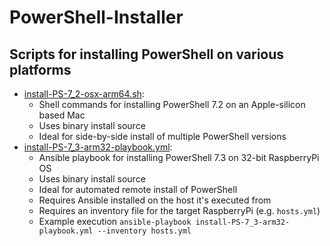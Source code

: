 # PowerShell-Installer
## Scripts for installing PowerShell on various platforms

- [install-PS-7_2-osx-arm64.sh](install-PS-7_2-osx-arm64.sh):
  - Shell commands for installing PowerShell 7.2 on an Apple-silicon based Mac
  - Uses binary install source
  - Ideal for side-by-side install of multiple PowerShell versions
- [install-PS-7_3-arm32-playbook.yml](install-PS-7_3-arm32-playbook.yml):
  - Ansible playbook for installing PowerShell 7.3 on 32-bit RaspberryPi OS
  - Uses binary install source
  - Ideal for automated remote install of PowerShell
  - Requires Ansible installed on the host it's executed from
  - Requires an inventory file for the target RaspberryPi (e.g. `hosts.yml`)
  - Example execution `ansible-playbook install-PS-7_3-arm32-playbook.yml --inventory hosts.yml`
